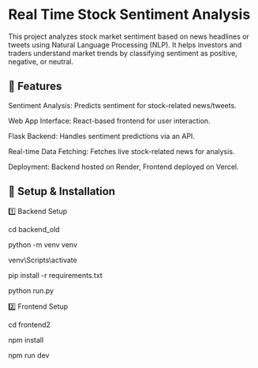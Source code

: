 # Real Time Stock Sentiment Analysis

This project analyzes stock market sentiment based on news headlines or tweets using Natural Language Processing (NLP). It helps investors and traders understand market trends by classifying sentiment as positive, negative, or neutral.

## 🚀 Features

Sentiment Analysis: Predicts sentiment for stock-related news/tweets.

Web App Interface: React-based frontend for user interaction.

Flask Backend: Handles sentiment predictions via an API.

Real-time Data Fetching: Fetches live stock-related news for analysis.

Deployment: Backend hosted on Render, Frontend deployed on Vercel.


## 🔧 Setup & Installation

1️⃣ Backend Setup


cd backend_old

python -m venv venv  

venv\Scripts\activate

pip install -r requirements.txt

python run.py

2️⃣ Frontend Setup


cd frontend2

npm install 

npm run dev  

